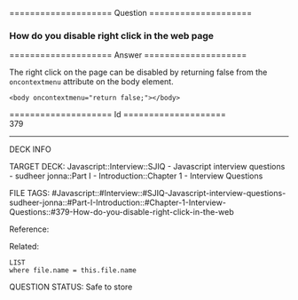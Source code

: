 ==================== Question ====================  

### How do you disable right click in the web page  

==================== Answer ====================  

The right click on the page can be disabled by returning false from the `oncontextmenu` attribute on the body element.

<!-- codeblock-start -->
<pre><code class="hljs language-html"><span class="hljs-tag">&#x3C;<span class="hljs-name">body</span> <span class="hljs-attr">oncontextmenu</span>=<span class="hljs-string">"return false;"</span>></span><span class="hljs-tag">&#x3C;/<span class="hljs-name">body</span>></span>
</code></pre>
<!-- codeblock-end -->

==================== Id ====================  
379

---

DECK INFO

TARGET DECK: Javascript::Interview::SJIQ - Javascript interview questions - sudheer jonna::Part I - Introduction::Chapter 1 - Interview Questions

FILE TAGS: #Javascript::#Interview::#SJIQ-Javascript-interview-questions-sudheer-jonna::#Part-I-Introduction::#Chapter-1-Interview-Questions::#379-How-do-you-disable-right-click-in-the-web

Reference:

Related:

```dataview
LIST
where file.name = this.file.name
```

QUESTION STATUS: Safe to store
